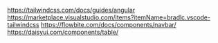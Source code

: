 https://tailwindcss.com/docs/guides/angular
https://marketplace.visualstudio.com/items?itemName=bradlc.vscode-tailwindcss
https://flowbite.com/docs/components/navbar/
https://daisyui.com/components/table/

